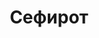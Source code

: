 ---
title: "Сефирот"
nature: "evil"
domain: "Сила и Военное Дело"
symbol: ""
sortOrder: 23
lostPowers: true
note: "Заменён Зариэль"
---